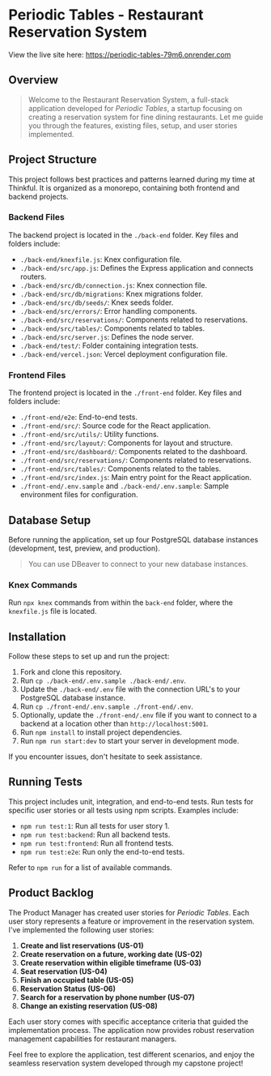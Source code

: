 # Periodic Tables - Restaurant Reservation System

View the live site here: https://periodic-tables-79m6.onrender.com

## Overview

> Welcome to the Restaurant Reservation System, a full-stack application developed for _Periodic Tables_, a startup focusing on creating a reservation system for fine dining restaurants. 
> Let me guide you through the features, existing files, setup, and user stories implemented.

## Project Structure

This project follows best practices and patterns learned during my time at Thinkful.
It is organized as a monorepo, containing both frontend and backend projects.

### Backend Files

The backend project is located in the `./back-end` folder. Key files and folders include:

- `./back-end/knexfile.js`: Knex configuration file.
- `./back-end/src/app.js`: Defines the Express application and connects routers.
- `./back-end/src/db/connection.js`: Knex connection file.
- `./back-end/src/db/migrations`: Knex migrations folder.
- `./back-end/src/db/seeds/`: Knex seeds folder.
- `./back-end/src/errors/`: Error handling components.
- `./back-end/src/reservations/`: Components related to reservations.
- `./back-end/src/tables/`: Components related to tables.
- `./back-end/src/server.js`: Defines the node server.
- `./back-end/test/`: Folder containing integration tests.
- `./back-end/vercel.json`: Vercel deployment configuration file.

### Frontend Files

The frontend project is located in the `./front-end` folder. Key files and folders include:

- `./front-end/e2e`: End-to-end tests.
- `./front-end/src/`: Source code for the React application.
- `./front-end/src/utils/`: Utility functions.
- `./front-end/src/layout/`: Components for layout and structure.
- `./front-end/src/dashboard/`: Components related to the dashboard.
- `./front-end/src/reservations/`: Components related to reservations.
- `./front-end/src/tables/`: Components related to the tables.
- `./front-end/src/index.js`: Main entry point for the React application.
- `./front-end/.env.sample` and `./back-end/.env.sample`: Sample environment files for configuration.

## Database Setup

Before running the application, set up four PostgreSQL database instances (development, test, preview, and production).
> You can use DBeaver to connect to your new database instances.

### Knex Commands

Run `npx knex` commands from within the `back-end` folder, where the `knexfile.js` file is located.

## Installation

Follow these steps to set up and run the project:

1. Fork and clone this repository.
2. Run `cp ./back-end/.env.sample ./back-end/.env`.
3. Update the `./back-end/.env` file with the connection URL's to your PostgreSQL database instance.
4. Run `cp ./front-end/.env.sample ./front-end/.env`.
5. Optionally, update the `./front-end/.env` file if you want to connect to a backend at a location other than `http://localhost:5001`.
6. Run `npm install` to install project dependencies.
7. Run `npm run start:dev` to start your server in development mode.

If you encounter issues, don't hesitate to seek assistance.

## Running Tests

This project includes unit, integration, and end-to-end tests. Run tests for specific user stories or all tests using npm scripts. Examples include:

- `npm run test:1`: Run all tests for user story 1.
- `npm run test:backend`: Run all backend tests.
- `npm run test:frontend`: Run all frontend tests.
- `npm run test:e2e`: Run only the end-to-end tests.

Refer to `npm run` for a list of available commands.

## Product Backlog

The Product Manager has created user stories for _Periodic Tables_. Each user story represents a feature or improvement in the reservation system. I've implemented the following user stories:

1. **Create and list reservations (US-01)**
2. **Create reservation on a future, working date (US-02)**
3. **Create reservation within eligible timeframe (US-03)**
4. **Seat reservation (US-04)**
5. **Finish an occupied table (US-05)**
6. **Reservation Status (US-06)**
7. **Search for a reservation by phone number (US-07)**
8. **Change an existing reservation (US-08)**

Each user story comes with specific acceptance criteria that guided the implementation process. The application now provides robust reservation management capabilities for restaurant managers.

Feel free to explore the application, test different scenarios, and enjoy the seamless reservation system developed through my capstone project!
